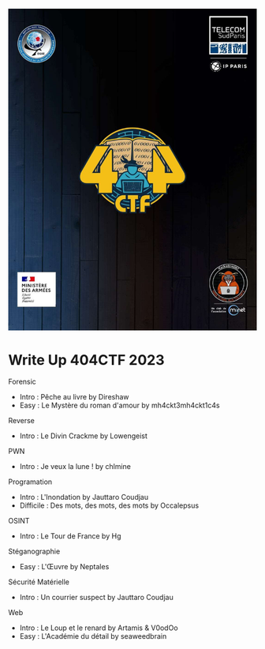<p align="center">
  <img src="./src/image/404ctf.jpg"/>
</p>

# Write Up 404CTF 2023

Forensic
- Intro : Pêche au livre by Direshaw
- Easy  : Le Mystère du roman d'amour by mh4ckt3mh4ckt1c4s


Reverse
- Intro : Le Divin Crackme by Lowengeist


PWN
- Intro : Je veux la lune ! by chlmine


Programation
- Intro : L'Inondation by Jauttaro Coudjau
- Difficile  : Des mots, des mots, des mots by Occalepsus


OSINT
- Intro : Le Tour de France by Hg


Stéganographie
- Easy  : L'Œuvre by Neptales


Sécurité Matérielle
- Intro : Un courrier suspect by Jauttaro Coudjau


Web
- Intro : Le Loup et le renard by Artamis & V0odOo
- Easy  : L'Académie du détail by seaweedbrain